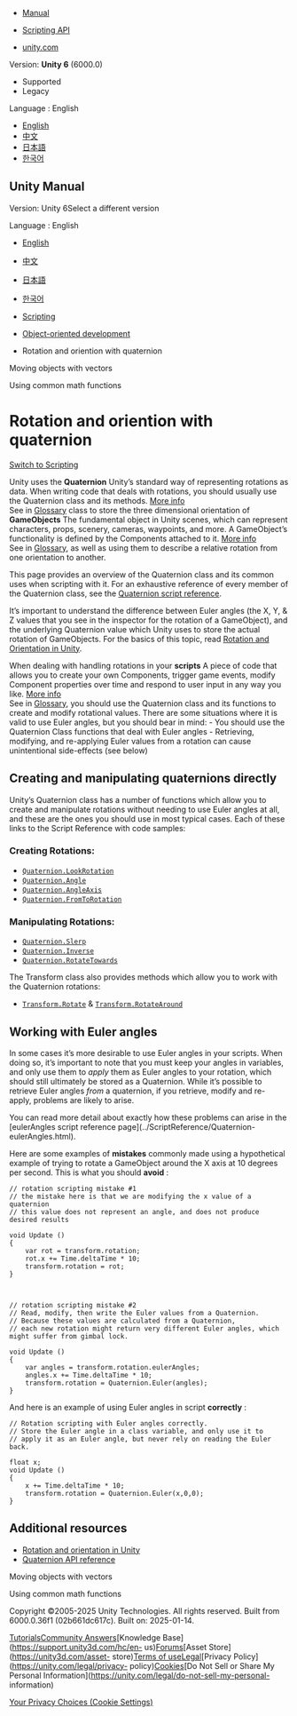 [](https://docs.unity3d.com)

  * [Manual](../Manual/index.html)
  * [Scripting API](../ScriptReference/index.html)

  * [unity.com](https://unity.com/)

Version: **Unity 6** (6000.0)

  * Supported
  * Legacy

Language : English

  * [English](/Manual/class-Quaternion.html)
  * [中文](/cn/current/Manual/class-Quaternion.html)
  * [日本語](/ja/current/Manual/class-Quaternion.html)
  * [한국어](/kr/current/Manual/class-Quaternion.html)

[](https://docs.unity3d.com)

## Unity Manual

Version: Unity 6Select a different version

Language : English

  * [English](/Manual/class-Quaternion.html)
  * [中文](/cn/current/Manual/class-Quaternion.html)
  * [日本語](/ja/current/Manual/class-Quaternion.html)
  * [한국어](/kr/current/Manual/class-Quaternion.html)

  * [Scripting](scripting.html)
  * [Object-oriented development](object-oriented-development.html)
  * Rotation and oriention with quaternion

[](scripting-vectors.html)

Moving objects with vectors

[](class-Mathf.html)

Using common math functions

# Rotation and oriention with quaternion

[Switch to Scripting](../ScriptReference/Quaternion.html "Go to Quaternion
page in the Scripting Reference")

Unity uses the **Quaternion** Unity’s standard way of representing rotations
as data. When writing code that deals with rotations, you should usually use
the Quaternion class and its methods. [More
info](QuaternionAndEulerRotationsInUnity.html)  
See in [Glossary](Glossary.html#Quaternion) class to store the three
dimensional orientation of **GameObjects** The fundamental object in Unity
scenes, which can represent characters, props, scenery, cameras, waypoints,
and more. A GameObject’s functionality is defined by the Components attached
to it. [More info](class-GameObject.html)  
See in [Glossary](Glossary.html#GameObject), as well as using them to describe
a relative rotation from one orientation to another.

This page provides an overview of the Quaternion class and its common uses
when scripting with it. For an exhaustive reference of every member of the
Quaternion class, see the [Quaternion script
reference](../ScriptReference/Quaternion.html).

It’s important to understand the difference between Euler angles (the X, Y, &
Z values that you see in the inspector for the rotation of a GameObject), and
the underlying Quaternion value which Unity uses to store the actual rotation
of GameObjects. For the basics of this topic, read [Rotation and Orientation
in Unity](QuaternionAndEulerRotationsInUnity.html).

When dealing with handling rotations in your **scripts** A piece of code that
allows you to create your own Components, trigger game events, modify
Component properties over time and respond to user input in any way you like.
[More info](creating-scripts.html)  
See in [Glossary](Glossary.html#Scripts), you should use the Quaternion class
and its functions to create and modify rotational values. There are some
situations where it is valid to use Euler angles, but you should bear in mind:
\- You should use the Quaternion Class functions that deal with Euler angles
\- Retrieving, modifying, and re-applying Euler values from a rotation can
cause unintentional side-effects (see below)

## Creating and manipulating quaternions directly

Unity’s Quaternion class has a number of functions which allow you to create
and manipulate rotations without needing to use Euler angles at all, and these
are the ones you should use in most typical cases. Each of these links to the
Script Reference with code samples:

### Creating Rotations:

  * [`Quaternion.LookRotation`](../ScriptReference/Quaternion.LookRotation.html)
  * [`Quaternion.Angle`](../ScriptReference/Quaternion.Angle.html)
  * [`Quaternion.AngleAxis`](../ScriptReference/Quaternion.AngleAxis.html)
  * [`Quaternion.FromToRotation`](../ScriptReference/Quaternion.FromToRotation.html)

### Manipulating Rotations:

  * [`Quaternion.Slerp`](../ScriptReference/Quaternion.Slerp.html)
  * [`Quaternion.Inverse`](../ScriptReference/Quaternion.Inverse.html)
  * [`Quaternion.RotateTowards`](../ScriptReference/Quaternion.RotateTowards.html)

The Transform class also provides methods which allow you to work with the
Quaternion rotations:

  * [`Transform.Rotate`](../ScriptReference/Transform.Rotate.html) & [`Transform.RotateAround`](../ScriptReference/Transform.RotateAround.html)

## Working with Euler angles

In some cases it’s more desirable to use Euler angles in your scripts. When
doing so, it’s important to note that you must keep your angles in variables,
and only use them to _apply_ them as Euler angles to your rotation, which
should still ultimately be stored as a Quaternion. While it’s possible to
retrieve Euler angles _from_ a quaternion, if you retrieve, modify and re-
apply, problems are likely to arise.

You can read more detail about exactly how these problems can arise in the
[eulerAngles script reference page](../ScriptReference/Quaternion-
eulerAngles.html).

Here are some examples of **mistakes** commonly made using a hypothetical
example of trying to rotate a GameObject around the X axis at 10 degrees per
second. This is what you should **avoid** :

    
    
    // rotation scripting mistake #1
    // the mistake here is that we are modifying the x value of a quaternion
    // this value does not represent an angle, and does not produce desired results
        
    void Update () 
    {
        var rot = transform.rotation;
        rot.x += Time.deltaTime * 10;
        transform.rotation = rot;
    }
    
    
    
    // rotation scripting mistake #2
    // Read, modify, then write the Euler values from a Quaternion.
    // Because these values are calculated from a Quaternion,
    // each new rotation might return very different Euler angles, which might suffer from gimbal lock.
            
    void Update () 
    {
        var angles = transform.rotation.eulerAngles;
        angles.x += Time.deltaTime * 10;
        transform.rotation = Quaternion.Euler(angles);
    }
    

And here is an example of using Euler angles in script **correctly** :

    
    
    // Rotation scripting with Euler angles correctly.
    // Store the Euler angle in a class variable, and only use it to
    // apply it as an Euler angle, but never rely on reading the Euler back.
            
    float x;
    void Update () 
    {
        x += Time.deltaTime * 10;
        transform.rotation = Quaternion.Euler(x,0,0);
    }
    

## Additional resources

  * [Rotation and orientation in Unity](QuaternionAndEulerRotationsInUnity.html)
  * [Quaternion API reference](../ScriptReference/Quaternion.html)

[](scripting-vectors.html)

Moving objects with vectors

[](class-Mathf.html)

Using common math functions

Copyright ©2005-2025 Unity Technologies. All rights reserved. Built from
6000.0.36f1 (02b661dc617c). Built on: 2025-01-14.

[Tutorials](https://learn.unity.com/)[Community
Answers](https://answers.unity3d.com)[Knowledge
Base](https://support.unity3d.com/hc/en-
us)[Forums](https://forum.unity3d.com)[Asset Store](https://unity3d.com/asset-
store)[Terms of
use](https://docs.unity3d.com/Manual/TermsOfUse.html)[Legal](https://unity.com/legal)[Privacy
Policy](https://unity.com/legal/privacy-
policy)[Cookies](https://unity.com/legal/cookie-policy)[Do Not Sell or Share
My Personal Information](https://unity.com/legal/do-not-sell-my-personal-
information)

[Your Privacy Choices (Cookie Settings)](javascript:void\(0\);)

